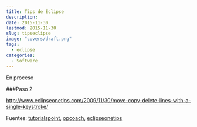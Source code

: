 ```yaml
---
title: Tips de Eclipse
description: 
date: 2015-11-30
lastmod: 2015-11-30
slug: tipseclipse
image: "covers/draft.png"
tags:
  - eclipse
categories:
  - Software
---
```


En proceso

###Paso 2

http://www.eclipseonetips.com/2009/11/30/move-copy-delete-lines-with-a-single-keystroke/


Fuentes: [tutorialspoint][0], [opcoach][1], [eclipseonetips][2]

[0]: http://www.tutorialspoint.com/eclipse/eclipse_tips_tricks.htm
[1]: http://www.opcoach.com/es/10-consejos-para-trabajar-en-equipo-con-eclipse/
[2]: http://www.eclipseonetips.com/2009/11/30/move-copy-delete-lines-with-a-single-keystroke/
